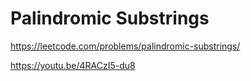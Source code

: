 # Palindromic Substrings

https://leetcode.com/problems/palindromic-substrings/

https://youtu.be/4RACzI5-du8